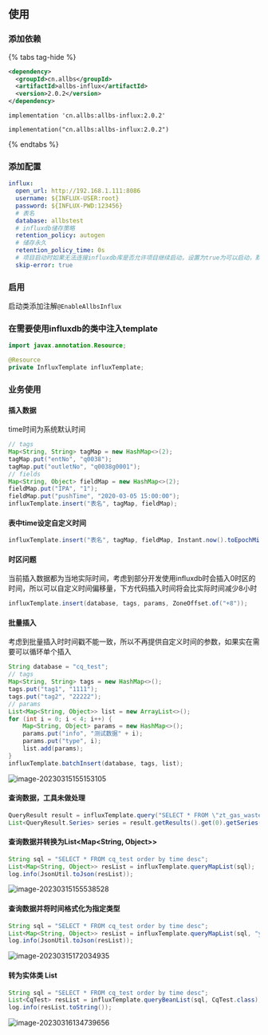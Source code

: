 ## 使用
### 添加依赖
{% tabs tag-hide %}
<!-- tab maven -->
```xml
<dependency>
  <groupId>cn.allbs</groupId>
  <artifactId>allbs-influx</artifactId>
  <version>2.0.2</version>
</dependency>
```

<!-- endtab -->

<!-- tab Gradle -->

```
implementation 'cn.allbs:allbs-influx:2.0.2'
```

<!-- endtab -->

<!-- tab Kotlin -->

```
implementation("cn.allbs:allbs-influx:2.0.2")
```
<!-- endtab -->
{% endtabs %}

### 添加配置

```yaml
influx:
  open_url: http://192.168.1.111:8086
  username: ${INFLUX-USER:root}
  password: ${INFLUX-PWD:123456}
  # 表名
  database: allbstest
  # influxdb储存策略
  retention_policy: autogen
  # 储存永久
  retention_policy_time: 0s
  # 项目启动时如果无法连接influxdb库是否允许项目继续启动，设置为true为可以启动，默认为false如果无法连接则项目无法启动
  skip-error: true
```

### 启用

启动类添加注解`@EnableAllbsInflux`

### 在需要使用influxdb的类中注入template

```java
import javax.annotation.Resource;

@Resource
private InfluxTemplate influxTemplate;
```

### 业务使用

#### 插入数据

time时间为系统默认时间

```java
// tags
Map<String, String> tagMap = new HashMap<>(2);
tagMap.put("entNo", "q0038");
tagMap.put("outletNo", "q0038g0001");
// fields
Map<String, Object> fieldMap = new HashMap<>(2);
fieldMap.put("IPA", "1");
fieldMap.put("pushTime", "2020-03-05 15:00:00");
influxTemplate.insert("表名", tagMap, fieldMap);
```

#### 表中time设定自定义时间

```java
influxTemplate.insert("表名", tagMap, fieldMap, Instant.now().toEpochMilli(), TimeUnit.MILLISECONDS);
```

#### 时区问题

当前插入数据都为当地实际时间，考虑到部分开发使用influxdb时会插入0时区的时间，所以可以自定义时间偏移量，下方代码插入时间将会比实际时间减少8小时

```java
influxTemplate.insert(database, tags, params, ZoneOffset.of("+8"));
```

#### 批量插入

考虑到批量插入时时间戳不能一致，所以不再提供自定义时间的参数，如果实在需要可以循环单个插入

```java
String database = "cq_test";
// tags
Map<String, String> tags = new HashMap<>();
tags.put("tag1", "1111");
tags.put("tag2", "22222");
// params
List<Map<String, Object>> list = new ArrayList<>();
for (int i = 0; i < 4; i++) {
    Map<String, Object> params = new HashMap<>();
    params.put("info", "测试数据" + i);
    params.put("type", i);
    list.add(params);
}
influxTemplate.batchInsert(database, tags, list);
```

![image-20230315155153105](https://nas.allbs.cn:9006/cloudpic/2023/03/6cf8a333b36952eaef8dbd77bc70f476.png)

#### 查询数据，工具未做处理

```java
QueryResult result = influxTemplate.query("SELECT * FROM \"zt_gas_waste\" order by time desc limit 100\n");
List<QueryResult.Series> series = result.getResults().get(0).getSeries();
```

#### 查询数据并转换为List<Map<String, Object>>

```java
String sql = "SELECT * FROM cq_test order by time desc";
List<Map<String, Object>> resList = influxTemplate.queryMapList(sql);
log.info(JsonUtil.toJson(resList));
```

![image-20230315155538528](https://nas.allbs.cn:9006/cloudpic/2023/03/0fe264dfbac3e78289e1f5531e02ee5c.png)

#### 查询数据并将时间格式化为指定类型

```java
String sql = "SELECT * FROM cq_test order by time desc";
List<Map<String, Object>> resList = influxTemplate.queryMapList(sql, "yyyy年MM月dd日HH时mm分ss秒");
log.info(JsonUtil.toJson(resList));
```

![image-20230315172034935](https://nas.allbs.cn:9006/cloudpic/2023/03/f90005cd1b08553fb9c740d44d9d08ad.png)

#### 转为实体类 List

```java
String sql = "SELECT * FROM cq_test order by time desc";
List<CqTest> resList = influxTemplate.queryBeanList(sql, CqTest.class);
log.info(resList.toString());
```

![image-20230316134739656](https://nas.allbs.cn:9006/cloudpic/2023/03/a453eaa909ce74542101461f37aa8dcb.png)
